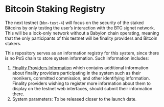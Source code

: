 # Bitcoin Staking Registry

The next testnet (`bbn-test-4`) will focus on the security of the
staked Bitcoins by only testing the user’s interaction with the
BTC signet network.
This will be a lock-only network without a Babylon chain operating,
meaning that the only participants of this testnet will be finality providers
and Bitcoin stakers.

This repository serves as an information registry for this system,
since there is no PoS chain to store system information.
Such information includes:
1. [Finality Providers Information](./finality-providers)
   which contains additional information about
   finality providers participating in the system such as their monikers,
   committed commission, and other identifying information.
   Finality providers wishing to register more information about them to
   display on the testnet web interfaces, should submit their information
   there.
2. System parameters: To be released closer to the launch date.
